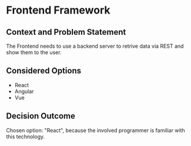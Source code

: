 # Frontend Framework

## Context and Problem Statement

The Frontend needs to use a backend server to retrive data via REST and show them to the user.

## Considered Options

* React
* Angular
* Vue

## Decision Outcome

Chosen option: "React", because the involved programmer is familiar with this technology.

